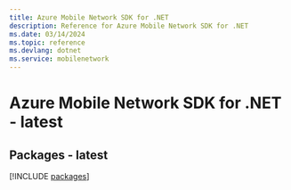 ```yaml
---
title: Azure Mobile Network SDK for .NET
description: Reference for Azure Mobile Network SDK for .NET
ms.date: 03/14/2024
ms.topic: reference
ms.devlang: dotnet
ms.service: mobilenetwork
---
```

# Azure Mobile Network SDK for .NET - latest
## Packages - latest
[!INCLUDE [packages](mobile-network-index.md)]